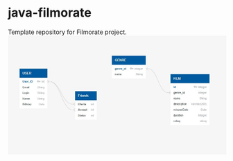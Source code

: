 # java-filmorate
Template repository for Filmorate project.
![This is an image](https://github.com/EAnchugov/java-filmorate/blob/main/DB_scheme.jpg)
